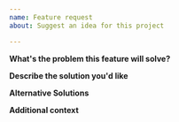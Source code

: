 ```yaml
---
name: Feature request
about: Suggest an idea for this project

---
```


**What's the problem this feature will solve?**
<!-- What are you trying to do, that you are unable to achieve with pip as it currently stands? -->

**Describe the solution you'd like**
<!-- Clear and concise description of what you want to happen. -->

<!-- Provide examples of real world use cases that this would enable and how it solves the problem described above. -->

**Alternative Solutions**
<!-- Have you tried to workaround the problem using pip or other tools? Or a different approach to solving this issue? Please elaborate here. -->

**Additional context**
<!-- Add any other context, links, etc. about the feature here. -->
